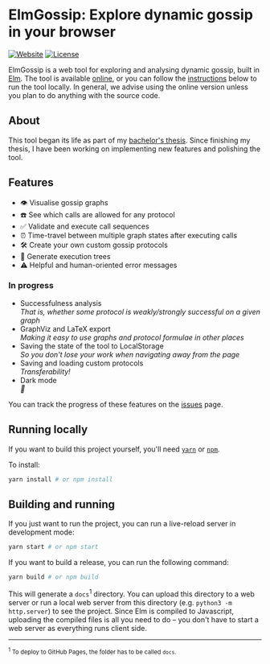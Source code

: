 # ElmGossip: Explore dynamic gossip in your browser

[![Website](https://img.shields.io/website?url=https%3A%2F%2Framonmeffert.github.io%2Felm-gossip%2F)](https://ramonmeffert.github.io/elm-gossip/)
[![License](https://img.shields.io/github/license/ramonmeffert/elm-gossip)](https://github.com/RamonMeffert/elm-gossip/blob/master/LICENSE)

ElmGossip is a web tool for exploring and analysing dynamic gossip, built in [Elm](https://elm-lang.org).
The tool is available [online](https://ramonmeffert.github.io/elm-gossip/), or you can follow the [instructions](#running-locally) below to run the tool locally.
In general, we advise using the online version unless you plan to do anything with the source code.

## About

This tool began its life as part of my [bachelor's thesis](https://fse.studenttheses.ub.rug.nl/23961/).
Since finishing my thesis, I have been working on implementing new features and polishing the tool.

## Features

- 👁 Visualise gossip graphs
- ☎️ See which calls are allowed for any protocol
- ✅ Validate and execute call sequences
- ⏰ Time-travel between multiple graph states after executing calls
- 🛠 Create your own custom gossip protocols
- 🌳 Generate execution trees
- ⚠️ Helpful and human-oriented error messages

### In progress

- Successfulness analysis  
  _That is, whether some protocol is weakly/strongly successful on a given graph_
- GraphViz and LaTeX export  
  _Making it easy to use graphs and protocol formulae in other places_
- Saving the state of the tool to LocalStorage  
  _So you don't lose your work when navigating away from the page_
- Saving and loading custom protocols  
  _Transferability!_
- Dark mode  
  _🌚_

You can track the progress of these features on the [issues](https://github.com/RamonMeffert/tools-for-gossip/issues) page.

## Running locally

If you want to build this project yourself, you'll need [`yarn`][1] or [`npm`][1].

To install:

```sh
yarn install # or npm install
```

## Building and running

If you just want to run the project, you can run a live-reload server in development mode:

```sh
yarn start # or npm start
```

If you want to build a release, you can run the following command:

```sh
yarn build # or npm build
```

This will generate a `docs`<sup>1</sup> directory. You can upload this directory to a web server or run a local web server from this directory (e.g. `python3 -m http.server`) to see the project. Since Elm is compiled to Javascript, uploading the compiled files is all you need to do – you don't have to start a web server as everything runs client side.

---

<sup><sup>1</sup> To deploy to GitHub Pages, the folder has to be called `docs`.</sup>

<!--Urls-->

[1]: https://yarnpkg.com/
[2]: https://www.npmjs.com/